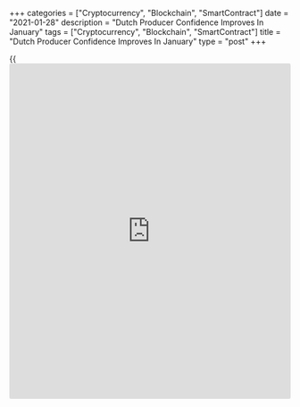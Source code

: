 +++
categories = ["Cryptocurrency", "Blockchain", "SmartContract"]
date = "2021-01-28"
description = "Dutch Producer Confidence Improves In January"
tags = ["Cryptocurrency", "Blockchain", "SmartContract"]
title = "Dutch Producer Confidence Improves In January"
type = "post"
+++

{{<iframe id="large-banner" src="https://www.bounty.group/#slide=22.0" width="100%" height="600" scrolling="no" style="border: 0px solid rgb(216, 221, 230); border-radius: 3px;">}}

Dutch producer confidence improved in January to its highest level since
March, data from the Central Bureau of Statistics showed on Thursday.

The producer sentiment index rose to 0.6 in January from -0.4 in
December. This was above the average score of 0.2 seen over the past
twenty years.

Opinion on expected activity were more positive in January. Producers
were less negative about the order book for the eighth straight month,
and their assessment of stocks of finished products remained unchanged,
the agency said.

There were more entrepreneurs who expected their production to increase
in the coming three months, the agency said.

Producers were more confident in the electrical engineering and
machinery industry, and metal industry, while sentiment in other
[business][1] classes declined.

Producers were more positive in the wood and building material industry
in January, while food industry were more negative.

For comments and feedback [contact](https://www.playgroundfx.com/contact/): editorial@rtt[news](https://www.letsplayfx.com/blog/forex-news-website/).com

[Economic News][2]

 **What parts of the world are seeing the best (and worst) economic
performances lately? Click[here][3] to check out our [Econ Scorecard][3]
and find out! See up-to-the-moment [ranking](https://www.playgroundfx.com/blog/crypto-exchange-ranking/)s for the best and worst
performers in [GDP][4], [unemployment rate][5], [inflation][6] and much
more.**

   1. www.rtt[news](https://www.letsplayfx.com/blog/forex-news-website/).com/Content/Business.aspx
   2. www.rtt[news](https://www.letsplayfx.com/blog/forex-news-website/).com/Content/EconomicNews.aspx
   3. www.rtt[news](https://www.letsplayfx.com/blog/forex-news-website/).com/economic-scorecard/world-rank/unemployment-rate/highest-performance.aspx
   4. www.rtt[news](https://www.letsplayfx.com/blog/forex-news-website/).com/economic-scorecard/world-rank/GDP/highest-performance.aspx
   5. www.rtt[news](https://www.letsplayfx.com/blog/forex-news-website/).com/economic-scorecard/world-rank/unemployment-rate/lowest-performance.aspx
   6. www.rtt[news](https://www.letsplayfx.com/blog/forex-news-website/).com/economic-scorecard/world-rank/CPI/highest-performance.aspx